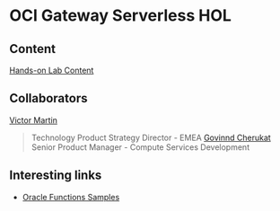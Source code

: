 # OCI Gateway Serverless HOL

## Content

[Hands-on Lab Content]()

## Collaborators

[Victor Martin](https://www.linkedin.com/in/victormartindeveloper/)
> Technology Product Strategy Director - EMEA
[Govinnd Cherukat](https://www.linkedin.com/in/govinnd-cherukat-844166b/)
> Senior Product Manager - Compute Services Development

## Interesting links

- [Oracle Functions Samples](https://github.com/oracle-samples/oracle-functions-samples)